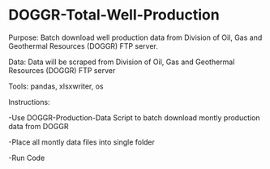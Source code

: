 # DOGGR-Total-Well-Production

Purpose: Batch download well production data from Division of Oil, Gas and Geothermal Resources (DOGGR) FTP server. 

Data: Data will be scraped from Division of Oil, Gas and Geothermal Resources (DOGGR) FTP server

Tools: pandas, xlsxwriter, os


Instructions:

-Use DOGGR-Production-Data Script to batch download montly production data from DOGGR

-Place all montly data files into single folder

-Run Code

